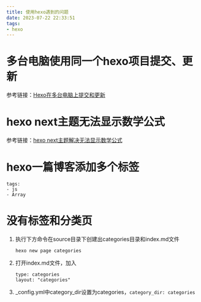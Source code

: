 ```yaml
---
title: 使用hexo遇到的问题
date: 2023-07-22 22:33:51
tags: 
- hexo
---
```



# 多台电脑使用同一个hexo项目提交、更新

参考链接：[Hexo在多台电脑上提交和更新](https://blog.csdn.net/K1052176873/article/details/122879462)



# hexo next主题无法显示数学公式

参考链接：[hexo next主题解决无法显示数学公式](https://blog.csdn.net/weixin_44489823/article/details/105028860)

# hexo一篇博客添加多个标签

```
tags:
- js
- Array
```

# 没有标签和分类页

1. 执行下方命令在source目录下创建出categories目录和index.md文件
    ```
    hexo new page categories
    ```

2. 打开index.md文件，加入

    ```
    type: categories
    layout: "categories"
    ```

3. _config.yml中category_dir设置为categories，`category_dir: categories`
